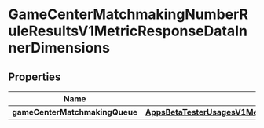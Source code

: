 

# GameCenterMatchmakingNumberRuleResultsV1MetricResponseDataInnerDimensions


## Properties

| Name | Type | Description | Notes |
|------------ | ------------- | ------------- | -------------|
|**gameCenterMatchmakingQueue** | [**AppsBetaTesterUsagesV1MetricResponseDataInnerDimensionsBetaTesters**](AppsBetaTesterUsagesV1MetricResponseDataInnerDimensionsBetaTesters.md) |  |  [optional] |



